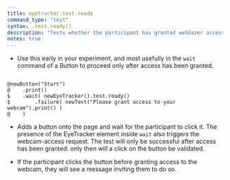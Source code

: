 ```yaml
---
title: eyetracker.test.ready
command_type: "test"
syntax: .test.ready()
description: "Tests whether the participant has granted webGazer access to their webcam, as required by the EyeTracker."
notes: true
---
```


+ Use this early in your experiment, and most usefully in the `wait` command of a Button to proceed only after access has been granted.

<!--more-->

<pre><code class="language-diff-javascript diff-highlight try-true">
@newButton("Start")
@    .print()
$    .wait( newEyeTracker().test.ready()
$        .failure( newText("Please grant access to your webcam").print() )
@    )
</code></pre>

+ Adds a button onto the page and wait for the participant to click it. The presence of the EyeTracker element inside `wait` also triggers the webcam-access request. The test will only be successful after access has been granted: only then will a click on the button be validated.

+ If the participant clicks the button before granting access to the webcam, they will see a message inviting them to do so.

	
